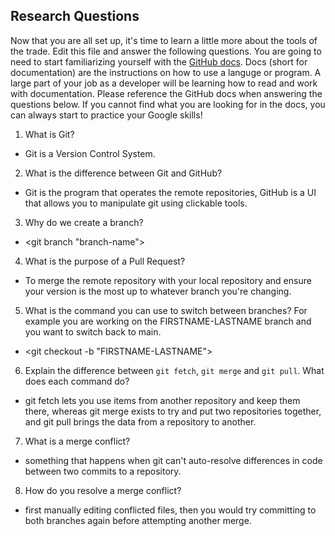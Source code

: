 ## Research Questions 

Now that you are all set up, it's time to learn a little more about the tools of the trade. Edit this file and answer the following questions. You are going to need to start familiarizing yourself with the [GitHub docs](https://docs.github.com/en). Docs (short for documentation) are the instructions on how to use a languge or program. A large part of your job as a developer will be learning how to read and work with documentation. Please reference the GitHub docs when answering the questions below. If you cannot find what you are looking for in the docs, you can always start to practice your Google skills!

1. What is Git? 
- Git is a Version Control System.
2. What is the difference between Git and GitHub? 
- Git is the program that operates the remote repositories, GitHub is a UI that allows you to manipulate git using clickable tools.
3. Why do we create a branch? 
- <git branch "branch-name">
4. What is the purpose of a Pull Request? 
- To merge the remote repository with your local repository and ensure your version is the most up to whatever branch you're changing.
5. What is the command you can use to switch between branches? For example you are working on the FIRSTNAME-LASTNAME branch and you want to switch back to main. 
- <git checkout -b "FIRSTNAME-LASTNAME">
6. Explain the difference between `git fetch`, `git merge` and `git pull`. What does each command do? 
- git fetch lets you use items from another repository and keep them there, whereas git merge exists to try and put two repositories together, and git pull brings the data from a repository to another. 
7. What is a merge conflict? 
- something that happens when git can't auto-resolve differences in code between two commits to a repository.
8. How do you resolve a merge conflict? 
- first manually editing conflicted files, then you would try committing to both branches again before attempting another merge.


